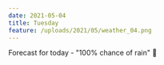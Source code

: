 ```yaml
---
date: 2021-05-04
title: Tuesday
feature: /uploads/2021/05/weather_04.png
---
```


Forecast for today - "100% chance of rain" 🙈
